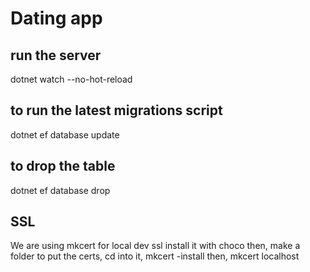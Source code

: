 # Dating app

## run the server

dotnet watch --no-hot-reload

## to run the latest migrations script

dotnet ef database update

## to drop the table

dotnet ef database drop

## SSL

We are using mkcert for local dev ssl
install it with choco then, make a folder to put the certs, cd into it, mkcert -install then, mkcert localhost
